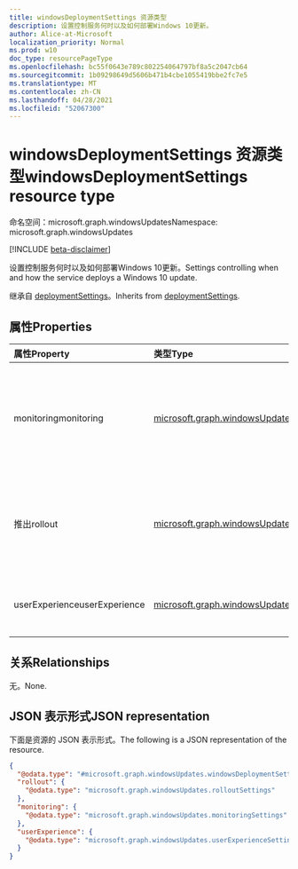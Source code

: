 ```yaml
---
title: windowsDeploymentSettings 资源类型
description: 设置控制服务何时以及如何部署Windows 10更新。
author: Alice-at-Microsoft
localization_priority: Normal
ms.prod: w10
doc_type: resourcePageType
ms.openlocfilehash: bc55f0643e789c802254064797bf8a5c2047cb64
ms.sourcegitcommit: 1b09298649d5606b471b4cbe1055419bbe2fc7e5
ms.translationtype: MT
ms.contentlocale: zh-CN
ms.lasthandoff: 04/28/2021
ms.locfileid: "52067300"
---
```

# <a name="windowsdeploymentsettings-resource-type"></a><span data-ttu-id="7e757-103">windowsDeploymentSettings 资源类型</span><span class="sxs-lookup"><span data-stu-id="7e757-103">windowsDeploymentSettings resource type</span></span>

<span data-ttu-id="7e757-104">命名空间：microsoft.graph.windowsUpdates</span><span class="sxs-lookup"><span data-stu-id="7e757-104">Namespace: microsoft.graph.windowsUpdates</span></span>

[!INCLUDE [beta-disclaimer](../../includes/beta-disclaimer.md)]

<span data-ttu-id="7e757-105">设置控制服务何时以及如何部署Windows 10更新。</span><span class="sxs-lookup"><span data-stu-id="7e757-105">Settings controlling when and how the service deploys a Windows 10 update.</span></span>

<span data-ttu-id="7e757-106">继承自 [deploymentSettings](../resources/windowsupdates-deploymentsettings.md)。</span><span class="sxs-lookup"><span data-stu-id="7e757-106">Inherits from [deploymentSettings](../resources/windowsupdates-deploymentsettings.md).</span></span>

## <a name="properties"></a><span data-ttu-id="7e757-107">属性</span><span class="sxs-lookup"><span data-stu-id="7e757-107">Properties</span></span>
|<span data-ttu-id="7e757-108">属性</span><span class="sxs-lookup"><span data-stu-id="7e757-108">Property</span></span>|<span data-ttu-id="7e757-109">类型</span><span class="sxs-lookup"><span data-stu-id="7e757-109">Type</span></span>|<span data-ttu-id="7e757-110">说明</span><span class="sxs-lookup"><span data-stu-id="7e757-110">Description</span></span>|
|:---|:---|:---|
|<span data-ttu-id="7e757-111">monitoring</span><span class="sxs-lookup"><span data-stu-id="7e757-111">monitoring</span></span>|[<span data-ttu-id="7e757-112">microsoft.graph.windowsUpdates.monitoringSettings</span><span class="sxs-lookup"><span data-stu-id="7e757-112">microsoft.graph.windowsUpdates.monitoringSettings</span></span>](../resources/windowsupdates-monitoringsettings.md)|<span data-ttu-id="7e757-113">设置管理条件，以监视要采取的自动操作。</span><span class="sxs-lookup"><span data-stu-id="7e757-113">Settings governing conditions to monitor and automated actions to take.</span></span> <span data-ttu-id="7e757-114">继承自 [deploymentSettings](../resources/windowsupdates-deploymentsettings.md)。</span><span class="sxs-lookup"><span data-stu-id="7e757-114">Inherited from [deploymentSettings](../resources/windowsupdates-deploymentsettings.md).</span></span>|
|<span data-ttu-id="7e757-115">推出</span><span class="sxs-lookup"><span data-stu-id="7e757-115">rollout</span></span>|[<span data-ttu-id="7e757-116">microsoft.graph.windowsUpdates.rolloutSettings</span><span class="sxs-lookup"><span data-stu-id="7e757-116">microsoft.graph.windowsUpdates.rolloutSettings</span></span>](../resources/windowsupdates-rolloutsettings.md)|<span data-ttu-id="7e757-117">设置如何推出内容。继承自[deploymentSettings](../resources/windowsupdates-deploymentsettings.md)。</span><span class="sxs-lookup"><span data-stu-id="7e757-117">Settings governing how the content is rolled out. Inherited from [deploymentSettings](../resources/windowsupdates-deploymentsettings.md).</span></span>|
|<span data-ttu-id="7e757-118">userExperience</span><span class="sxs-lookup"><span data-stu-id="7e757-118">userExperience</span></span>|[<span data-ttu-id="7e757-119">microsoft.graph.windowsUpdates.userExperienceSettings</span><span class="sxs-lookup"><span data-stu-id="7e757-119">microsoft.graph.windowsUpdates.userExperienceSettings</span></span>](../resources/windowsupdates-userexperiencesettings.md)|<span data-ttu-id="7e757-120">设置在设备上管理用户的更新体验。</span><span class="sxs-lookup"><span data-stu-id="7e757-120">Settings governing the user's update experience on a device.</span></span>|

## <a name="relationships"></a><span data-ttu-id="7e757-121">关系</span><span class="sxs-lookup"><span data-stu-id="7e757-121">Relationships</span></span>
<span data-ttu-id="7e757-122">无。</span><span class="sxs-lookup"><span data-stu-id="7e757-122">None.</span></span>

## <a name="json-representation"></a><span data-ttu-id="7e757-123">JSON 表示形式</span><span class="sxs-lookup"><span data-stu-id="7e757-123">JSON representation</span></span>
<span data-ttu-id="7e757-124">下面是资源的 JSON 表示形式。</span><span class="sxs-lookup"><span data-stu-id="7e757-124">The following is a JSON representation of the resource.</span></span>
<!-- {
  "blockType": "resource",
  "@odata.type": "microsoft.graph.windowsUpdates.windowsDeploymentSettings"
}
-->
``` json
{
  "@odata.type": "#microsoft.graph.windowsUpdates.windowsDeploymentSettings",
  "rollout": {
    "@odata.type": "microsoft.graph.windowsUpdates.rolloutSettings"
  },
  "monitoring": {
    "@odata.type": "microsoft.graph.windowsUpdates.monitoringSettings"
  },
  "userExperience": {
    "@odata.type": "microsoft.graph.windowsUpdates.userExperienceSettings"
  }
}
```


